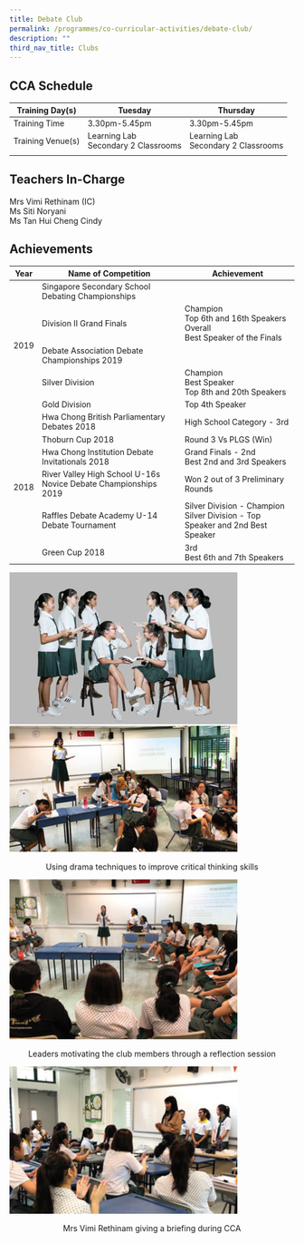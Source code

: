 ```yaml
---
title: Debate Club
permalink: /programmes/co-curricular-activities/debate-club/
description: ""
third_nav_title: Clubs
---
```

CCA Schedule
------------

| Training Day(s) | Tuesday | Thursday |   
| --- | --- | --- | 
| Training Time | 3.30pm-5.45pm | 3.30pm-5.45pm |   
| Training Venue(s) | Learning Lab  <br> Secondary 2 Classrooms | Learning Lab  <br> Secondary 2 Classrooms |   
| | | |

Teachers In-Charge
------------------

Mrs Vimi Rethinam (IC)
<br>
Ms Siti Noryani
<br>
Ms Tan Hui Cheng Cindy

Achievements
------------

<table>
<thead>
  <tr>
    <th>Year</th>
    <th>Name of Competition</th>
    <th>Achievement</th>
  </tr>
</thead>
<tbody>
  <tr>
    <td rowspan="5">2019</td>
    <td>Singapore Secondary School Debating Championships</td>
    <td></td>
  </tr>
  <tr>
    <td>Division II Grand Finals<br></td>
    <td>Champion<br>Top 6th  and 16th Speakers Overall<br>Best Speaker of the Finals<br></td>
  </tr>
  <tr>
    <td>Debate Association Debate Championships 2019</td>
    <td></td>
  </tr>
  <tr>
    <td>Silver Division </td>
    <td>Champion<br>Best Speaker<br>Top 8th and 20th Speakers  </td>
  </tr>
  <tr>
    <td>Gold Division </td>
    <td>Top 4th Speaker </td>
  </tr>
  <tr>
    <td rowspan="6"> 2018</td>
    <td>Hwa Chong British Parliamentary Debates 2018 </td>
    <td>High School Category - 3rd </td>
  </tr>
  <tr>
    <td>Thoburn Cup 2018</td>
    <td>Round 3 Vs PLGS (Win) </td>
  </tr>
  <tr>
    <td>Hwa Chong Institution Debate Invitationals 2018 </td>
    <td>Grand Finals - 2nd<br>Best 2nd and 3rd Speakers </td>
  </tr>
  <tr>
    <td>River Valley High School U-16s Novice Debate Championships 2019</td>
    <td>Won 2 out of 3 Preliminary Rounds </td>
  </tr>
  <tr>
    <td>Raffles Debate Academy U-14 Debate Tournament </td>
    <td>Silver Division - Champion<br>Silver Division - Top Speaker and 2nd Best Speaker </td>
  </tr>
  <tr>
    <td>Green Cup 2018 </td>
    <td>3rd<br>Best 6th and 7th Speakers</td>
  </tr>
	<tr></tr>
</tbody>
</table>

<img style="width:80%" src="/images/Debate2-iloveimg-converted.jpg"/>
<br>

<img style="width:80%" src="/images/Debate%20-%20Using%20drama%20techniques%20to%20improve%20criticial%20thinking.bmp"/>
<p align="center"> Using drama techniques to improve critical thinking skills  </p>

<img style="width:80%" src="/images/Debate%20-%20Leaders%20motivating%20the%20club%20through%20a%20reflection%20session.jpg"/>
<p align="center"> Leaders motivating the club members through a reflection session  </p>

<img style="width:80%" src="/images/Debate%20-%20Debrief%20session%20with%20Mrs%20Vimi%20Rethinam.bmp"/>
<p align="center"> Mrs Vimi Rethinam giving a briefing during CCA </p>